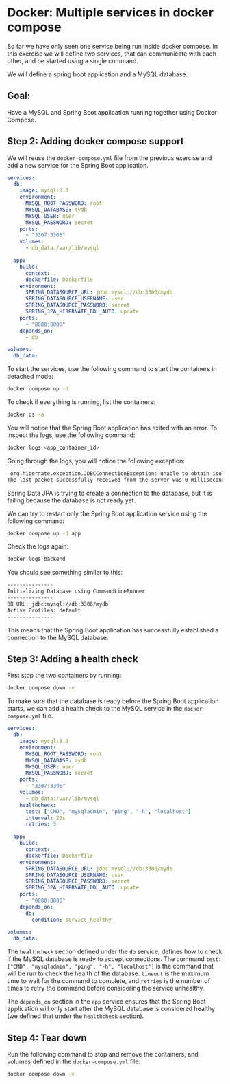 # Docker: Multiple services in docker compose

So far we have only seen one service being run inside docker compose. In this exercise we will define two services, that can communicate with each other, and be started using a single command.

We will define a spring boot application and a MySQL database.

## Goal:

Have a MySQL and Spring Boot application running together using Docker Compose.


## Step 2: Adding docker compose support

We will reuse the `docker-compose.yml` file from the previous exercise and add a new service for the Spring Boot application.

```yaml
services:
  db:
    image: mysql:8.0
    environment:
      MYSQL_ROOT_PASSWORD: root
      MYSQL_DATABASE: mydb
      MYSQL_USER: user
      MYSQL_PASSWORD: secret
    ports:
      - "3307:3306"
    volumes:
      - db_data:/var/lib/mysql

  app:
    build:
      context: .
      dockerfile: Dockerfile
    environment:
      SPRING_DATASOURCE_URL: jdbc:mysql://db:3306/mydb
      SPRING_DATASOURCE_USERNAME: user
      SPRING_DATASOURCE_PASSWORD: secret
      SPRING_JPA_HIBERNATE_DDL_AUTO: update
    ports:
      - "8080:8080"
    depends_on:
      - db

volumes:
  db_data:
```

To start the services, use the following command to start the containers in detached mode:

```bash
docker compose up -d
```

To check if everything is running, list the containers:

```bash
docker ps -a
```

You will notice that the Spring Boot application has exited with an error. To inspect the logs, use the following command:

```bash
docker logs <app_container_id>
```

Going through the logs, you will notice the following exception:

```bash
 org.hibernate.exception.JDBCConnectionException: unable to obtain isolated JDBC connection [Communications link failure
The last packet successfully received from the server was 0 milliseconds ago. The driver has not received any packets from the server.]
```

Spring Data JPA is trying to create a connection to the database, but it is failing because the database is not ready yet.

We can try to restart only the Spring Boot application service using the following command:

```bash
docker compose up -d app
```

Check the logs again:

```bash
docker logs backend
```

You should see something similar to this:

```bash
---------------
Initializing Database using CommandLineRunner
---------------
DB URL: jdbc:mysql://db:3306/mydb
Active Profiles: default
---------------
```

This means that the Spring Boot application has successfully established a connection to the MySQL database.

## Step 3: Adding a health check

First stop the two containers by running:
```bash
docker compose down -v
```

To make sure that the database is ready before the Spring Boot application starts, we can add a health check to the MySQL service in the `docker-compose.yml` file.

```yaml
services:
  db:
    image: mysql:8.0
    environment:
      MYSQL_ROOT_PASSWORD: root
      MYSQL_DATABASE: mydb
      MYSQL_USER: user
      MYSQL_PASSWORD: secret
    ports:
      - "3307:3306"
    volumes:
      - db_data:/var/lib/mysql
    healthcheck:
      test: ["CMD", "mysqladmin", "ping", "-h", "localhost"]
      interval: 20s
      retries: 5

  app:
    build:
      context: .
      dockerfile: Dockerfile
    environment:
      SPRING_DATASOURCE_URL: jdbc:mysql://db:3306/mydb
      SPRING_DATASOURCE_USERNAME: user
      SPRING_DATASOURCE_PASSWORD: secret
      SPRING_JPA_HIBERNATE_DDL_AUTO: update
    ports:
      - "8080:8080"
    depends_on:
      db:
        condition: service_healthy

volumes:
  db_data:
```

The `healthcheck` section defined under the `db` service, defines how to check if the MySQL database is ready to accept connections. The command `test: ["CMD", "mysqladmin", "ping", "-h", "localhost"]` is the command that will be run to check the health of the database. `timeout` is the maximum time to wait for the command to complete, and `retries` is the number of times to retry the command before considering the service unhealthy.

The `depends_on` section in the `app` service ensures that the Spring Boot application will only start after the MySQL database is considered healthy (we defined that under the `healthcheck` section).

## Step 4: Tear down

Run the following command to stop and remove the containers, and volumes defined in the `docker-compose.yml` file:

```bash
docker compose down -v
```
